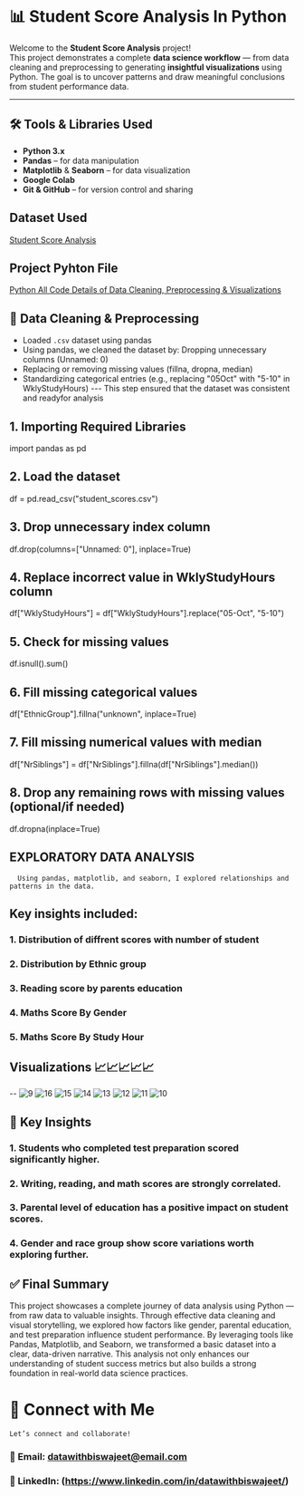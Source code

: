 # 📊 Student Score Analysis In Python

Welcome to the **Student Score Analysis** project!  
This project demonstrates a complete **data science workflow** — from data cleaning and preprocessing to generating **insightful visualizations** using Python. The goal is to uncover patterns and draw meaningful conclusions from student performance data.

---
## 🛠️ Tools & Libraries Used

- **Python 3.x**
- **Pandas** – for data manipulation
- **Matplotlib** & **Seaborn** – for data visualization
- **Google Colab**
- **Git & GitHub** – for version control and sharing

## Dataset Used
 <a href="https://github.com/datawithbiswajeet/Python_Student-s_Score_Analysis/blob/main/dataset%20student_scores.csv"> Student Score Analysis </a>

 ## Project Pyhton File 
  <a href="https://github.com/datawithbiswajeet/Python_Student-s_Score_Analysis/blob/main/student_score.ipynb"> Python All Code Details of Data Cleaning, Preprocessing & Visualizations </a>

## 🧹 Data Cleaning & Preprocessing

- Loaded `.csv` dataset using pandas
- Using pandas, we cleaned the dataset by: Dropping unnecessary columns (Unnamed: 0)
- Replacing or removing missing values (fillna, dropna, median)
- Standardizing categorical entries (e.g., replacing "05Oct" with "5-10" in WklyStudyHours)
  --- This step ensured that the dataset was consistent and readyfor analysis

## 1. Importing Required Libraries
 import pandas as pd
## 2. Load the dataset
 df = pd.read_csv("student_scores.csv")
## 3. Drop unnecessary index column
 df.drop(columns=["Unnamed: 0"], inplace=True)
## 4. Replace incorrect value in WklyStudyHours column
 df["WklyStudyHours"] = df["WklyStudyHours"].replace("05-Oct", "5-10")
## 5. Check for missing values
 df.isnull().sum()
## 6. Fill missing categorical values
 df["EthnicGroup"].fillna("unknown", inplace=True)
## 7. Fill missing numerical values with median
 df["NrSiblings"] = df["NrSiblings"].fillna(df["NrSiblings"].median())
## 8. Drop any remaining rows with missing values (optional/if needed)
 df.dropna(inplace=True)
 

## EXPLORATORY DATA ANALYSIS
      Using pandas, matplotlib, and seaborn, I explored relationships and patterns in the data. 
      
## Key insights included:

### 1. Distribution of diffrent scores with number of student
### 2. Distribution by Ethnic group
### 3. Reading score by parents education
### 4. Maths Score By Gender 
### 5. Maths Score By Study Hour

## Visualizations 📈📈📈📈📈
-- 
![9](https://github.com/user-attachments/assets/ce5f7534-95a4-40a2-81a1-439a11550073)
![16](https://github.com/user-attachments/assets/6b0a4a35-7b06-4965-b5d4-0d51374c703b)
![15](https://github.com/user-attachments/assets/08264f59-4acd-4b46-a1eb-3cb7c488492d)
![14](https://github.com/user-attachments/assets/33587c49-9040-41ca-87ea-d914ccbe1f9c)
![13](https://github.com/user-attachments/assets/eba5918b-268a-4345-a836-93425af9b4df)
![12](https://github.com/user-attachments/assets/78c0832d-ec1f-4e5f-9c1f-be09ffea6321)
![11](https://github.com/user-attachments/assets/c6b475c7-594a-4c27-b236-18b298969556)
![10](https://github.com/user-attachments/assets/ce8f2117-3ff0-4885-b635-61ed2c813cc2)

## 📌 Key Insights

### 1. Students who completed test preparation scored significantly higher.
### 2. Writing, reading, and math scores are strongly correlated.
### 3. Parental level of education has a positive impact on student scores.
### 4. Gender and race group show score variations worth exploring further.

## ✅ Final Summary
   This project showcases a complete journey of data analysis using Python — from raw data to valuable insights. Through effective data cleaning and visual storytelling, we explored how factors like gender, parental education, and test preparation influence student performance.
   By leveraging tools like Pandas, Matplotlib, and Seaborn, we transformed a basic dataset into a clear, data-driven narrative. This analysis not only enhances our understanding of student success metrics but also builds a strong foundation in real-world data science practices.

# 🔗 Connect with Me
    Let’s connect and collaborate!

### 📧 Email: datawithbiswajeet@email.com

### 💼 LinkedIn: (https://www.linkedin.com/in/datawithbiswajeet/)












 






